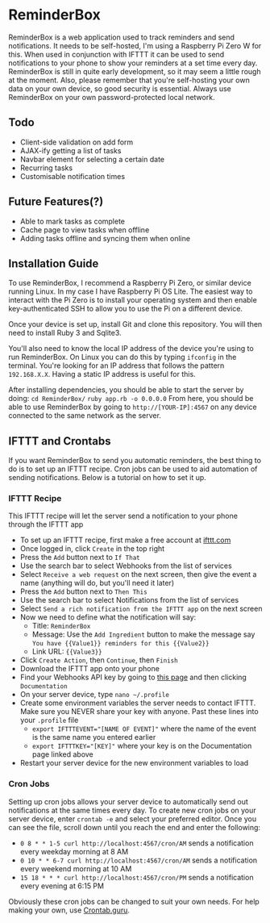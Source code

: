 # ReminderBox
ReminderBox is a web application used to track reminders and send notifications. It needs to be self-hosted, I'm using a Raspberry Pi Zero W for this. When used in conjunction with IFTTT it can be used to send notifications to your phone to show your reminders at a set time every day. ReminderBox is still in quite early development, so it may seem a little rough at the moment. Also, please remember that you're self-hosting your own data on your own device, so good security is essential. Always use ReminderBox on your own password-protected local network.

## Todo
- Client-side validation on add form
- AJAX-ify getting a list of tasks
- Navbar element for selecting a certain date
- Recurring tasks
- Customisable notification times

## Future Features(?)
- Able to mark tasks as complete
- Cache page to view tasks when offline
- Adding tasks offline and syncing them when online

## Installation Guide
To use ReminderBox, I recommend a Raspberry Pi Zero, or similar device running Linux. In my case I have Raspberry Pi OS Lite. The easiest way to interact with the Pi Zero is to install your operating system and then enable key-authenticated SSH to allow you to use the Pi on a different device.

Once your device is set up, install Git and clone this repository. You will then need to install Ruby 3 and Sqlite3.

You'll also need to know the local IP address of the device you're using to run ReminderBox. On Linux you can do this by typing `ifconfig` in the terminal. You're looking for an IP address that follows the pattern `192.168.X.X`. Having a static IP address is useful for this.

After installing dependencies, you should be able to start the server by doing:
`cd ReminderBox/`
`ruby app.rb -o 0.0.0.0`
From here, you should be able to use ReminderBox by going to `http://[YOUR-IP]:4567` on any device connected to the same network as the server.

## IFTTT and Crontabs
If you want ReminderBox to send you automatic reminders, the best thing to do is to set up an IFTTT recipe. Cron jobs can be used to aid automation of sending notifications. Below is a tutorial on how to set it up.

### IFTTT Recipe
This IFTTT recipe will let the server send a notification to your phone through the IFTTT app

- To set up an IFTTT recipe, first make a free account at [ifttt.com](https://ifttt.com)
- Once logged in, click `Create` in the top right
- Press the `Add` button next to `If That`
- Use the search bar to select Webhooks from the list of services
- Select `Receive a web request` on the next screen, then give the event a name (anything will do, but you'll need it later)
- Press the `Add` button next to `Then This`
- Use the search bar to select Notifications from the list of services
- Select `Send a rich notification from the IFTTT app` on the next screen
- Now we need to define what the notification will say:
    - Title: `ReminderBox`
    - Message: Use the `Add Ingredient` button to make the message say `You have {{Value1}} reminders for this {{Value2}}`
    - Link URL: `{{Value3}}`
- Click `Create Action`, then `Continue`, then `Finish`
- Download the IFTTT app onto your phone
- Find your Webhooks API key by going to [this page](https://ifttt.com/maker_webhooks) and then clicking `Documentation`
- On your server device, type `nano ~/.profile`
- Create some environment variables the server needs to contact IFTTT. Make sure you NEVER share your key with anyone. Past these lines into your `.profile` file
    - `export IFTTTEVENT="[NAME OF EVENT]"` where the name of the event is the same name you entered earlier
    - `export IFTTTKEY="[KEY]"` where your key is on the Documentation page linked above
- Restart your server device for the new environment variables to load

### Cron Jobs
Setting up cron jobs allows your server device to automatically send out notifications at the same times every day.
To create new cron jobs on your server device, enter `crontab -e` and select your preferred editor. Once you can see the file, scroll down until you reach the end and enter the following:

- `0 8 * * 1-5 curl http://localhost:4567/cron/AM` sends a notification every weekday morning at 8 AM
- `0 10 * * 6-7 curl http://localhost:4567/cron/AM` sends a notification every weekend morning at 10 AM
- `15 18 * * * curl http://localhost:4567/cron/PM` sends a notification every evening at 6:15 PM

Obviously these cron jobs can be changed to suit your own needs. For help making your own, use [Crontab.guru](https://crontab.guru/).
